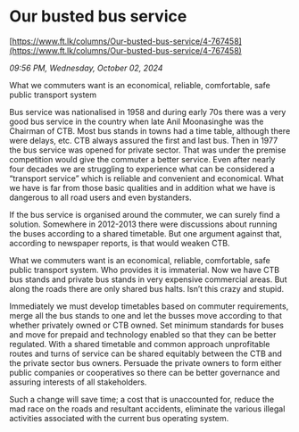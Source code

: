 # Our busted bus service

[https://www.ft.lk/columns/Our-busted-bus-service/4-767458](https://www.ft.lk/columns/Our-busted-bus-service/4-767458)

*09:56 PM, Wednesday, October 02, 2024*

What we commuters want is an economical, reliable, comfortable, safe public transport system

Bus service was nationalised in 1958 and during early 70s there was a very good bus service in the country when late Anil Moonasinghe was the Chairman of CTB. Most bus stands in towns had a time table, although there were delays, etc. CTB always assured the first and last bus. Then in 1977 the bus service was opened for private sector. That was under the premise competition would give the commuter a better service. Even after nearly four decades we are struggling to experience what can be considered a “transport service” which is reliable and convenient and economical. What we have is far from those basic qualities and in addition what we have is dangerous to all road users and even bystanders.

If the bus service is organised around the commuter, we can surely find a solution. Somewhere in 2012-2013 there were discussions about running the buses according to a shared timetable. But one argument against that, according to newspaper reports, is that would weaken CTB.

What we commuters want is an economical, reliable, comfortable, safe public transport system. Who provides it is immaterial. Now we have CTB bus stands and private bus stands in very expensive commercial areas. But along the roads there are only shared bus halts. Isn’t this crazy and stupid.

Immediately we must develop timetables based on commuter requirements, merge all the bus stands to one and let the busses move according to that whether privately owned or CTB owned. Set minimum standards for buses and move for prepaid and technology enabled so that they can be better regulated. With a shared timetable and common approach unprofitable routes and turns of service can be shared equitably between the CTB and the private sector bus owners. Persuade the private owners to form either public companies or cooperatives so there can be better governance and assuring interests of all stakeholders.

Such a change will save time; a cost that is unaccounted for, reduce the mad race on the roads and resultant accidents, eliminate the various illegal activities associated with the current bus operating system.


